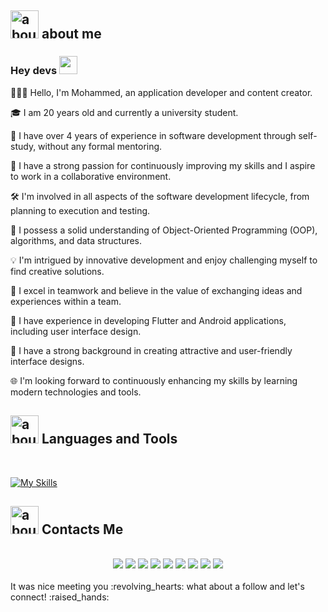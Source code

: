
## <img width="45" alt="about" src="https://raw.github.com/elizarov/elizarov/master/about.png"> about me

### Hey devs  <img src="https://github.com/TheDudeThatCode/TheDudeThatCode/raw/master/Assets/Hi.gif" width="29px" style="max-width: 100%;">

👨🏼‍💻 Hello, I'm Mohammed, an application developer and content creator.

🎓 I am 20 years old and currently a university student.

🚀 I have over 4 years of experience in software development through self-study, without any formal mentoring.

🌟 I have a strong passion for continuously improving my skills and I aspire to work in a collaborative environment.

🛠️ I'm involved in all aspects of the software development lifecycle, from planning to execution and testing.

🧠 I possess a solid understanding of Object-Oriented Programming (OOP), algorithms, and data structures.

💡 I'm intrigued by innovative development and enjoy challenging myself to find creative solutions.

🤝 I excel in teamwork and believe in the value of exchanging ideas and experiences within a team.

📱 I have experience in developing Flutter and Android applications, including user interface design.

🎨 I have a strong background in creating attractive and user-friendly interface designs.

🌐 I'm looking forward to continuously enhancing my skills by learning modern technologies and tools.

## <img width="45" alt="about" src="https://raw.github.com/elizarov/elizarov/master/about.png"> Languages and Tools

<br/>

[![My Skills](https://skillicons.dev/icons?i=flutter,dart,css,html,java,kotlin,gradle,php,bootstrap,firebase,git,github,mysql,sqlite,m,m,m,ms,sm,stackoverflow,vscode,idea,wordpress,ps,figma,xd)](https://skillicons.dev)
<br/>

## <img width="45" alt="about" src="https://raw.github.com/elizarov/elizarov/master/about.png"> Contacts Me

 <br/>
<div align="center">
 <a href=""><img  src="https://img.shields.io/badge/Dribbble-EA4C89?style=for-the-badge&logo=dribbble&logoColor=white"></a>
<a href=""><img  src="https://img.shields.io/badge/-Behance-blue?style=for-the-badge&logo=behance&logoColor=white"></a>
<a href=""><img  src="	https://img.shields.io/badge/Twitter-1DA1F2?style=for-the-badge&logo=twitter&logoColor=white"></a>
<a href=""><img  src="https://img.shields.io/badge/Gmail-D14836?style=for-the-badge&logo=gmail&logoColor=white"></a>
<a href="https://www.linkedin.com/in/mohammed-abdelnabi-136510252/"><img  src="https://img.shields.io/badge/LinkedIn-0077B5?style=for-the-badge&logo=linkedin&logoColor=white"></a>
<a href="https://www.facebook.com/profile.php?id=100015700415244"><img  src="https://img.shields.io/badge/Facebook-1877F2?style=for-the-badge&logo=facebook&logoColor=white"></a>
<a href="https://www.instagram.com/mohamad_abd_elnabi/"><img  src="https://img.shields.io/badge/Instagram-E4405F?style=for-the-badge&logo=instagram&logoColor=white"></a>
<a href=""><img  src="https://img.shields.io/badge/Twitter-1DA1F2?style=for-the-badge&logo=twitter&logoColor=white"></a>
<a href=""><img  src="https://img.shields.io/badge/Codewars-B1361E?style=for-the-badge&logo=Codewars&logoColor=white"></a>

 </div>
 <br/>
                         It was nice meeting you :revolving_hearts: what about a follow and let's connect! :raised_hands: 

